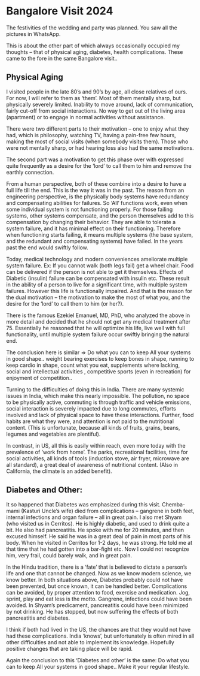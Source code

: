 # Bangalore Visit 2024

The festivities of the wedding and party was planned. You saw all the pictures in WhatsApp. 

This is about the other part of which always occasionally occupied my thoughts – that of physical aging, diabetes, health complications.  These came to the fore in the same Bangalore visit..

## Physical Aging

I visited people in the late 80’s and 90’s by age, all close relatives of ours. For now, I will refer to them as ‘them’. Most of them mentally sharp, but physically severely limited. Inability to move around, lack of communication, fairly cut-off from social interactions. No way to get out of the living area (apartment) or to engage in normal activities without assistance.

There were two different parts to their motivation – one to enjoy what they had, which is philosophy, watching TV, having a pain-free few hours, making the most of social visits (when somebody visits them). Those who were not mentally sharp, or had hearing loss also had the same motivations.

The second part was a motivation to get this phase over with expressed quite frequently as a desire for the ‘lord’ to call them to him and remove the earthly connection.

From a human perspective, both of these combine into a desire to have a full life till the end.  This is the way it was in the past. The reason from an  engineering perspective, is the physically body systems have  redundancy and compensating abilities for failures. So ‘All’ functions work, even when some individual system is not functioning properly. For those failing systems, other systems compensate, and the person themselves add to this compensation by changing their behavior.  They are able to tolerate a system failure, and it has minimal effect on their functioning. Therefore when functioning starts failing, it means multiple systems (the base system, and the redundant and compensating systems) have failed. In the years past the end would swiftly follow.

Today, medical technology and modern conveniences ameliorate multiple system failure. Ex: If you cannot walk (both legs fail) get a wheel chair. Food can be delivered if the person is not able to get it themselves. Effects of Diabetic (insulin) failure can be compensated with insulin etc. These result in the ability of a person to live for a significant time, with multiple system failures. However this life is functionally impaired. And that is the reason for the dual motivation – the motivation to make the most of what you, and the desire for the ‘lord’ to call them to him (or her?).

There is the famous Ezekiel Emanuel, MD, PhD, who analyzed the above in more detail and decided that he should not get any medical treatment after 75. Essentially he reasoned that he will optimize his life, live well with full functionality, until multiple system failure occur swiftly bringing the natural end. 

The conclusion here is similar => Do what you can to keep All your systems in good shape.. weight bearing exercises to keep bones in shape, running to keep cardio in shape, count what you eat, supplements where lacking, social and intellectual activities , competitive sports (even in recreation) for enjoyment of competition..

Turning to the difficulties of doing this in India. There are many systemic issues in India, which make this nearly impossible. The pollution, no space to be physically active, commuting is through traffic and vehicle emissions, social interaction is severely impacted due to long commutes, efforts involved and lack of physical space to have these interactions.  Further, food habits are what they were, and attention is not paid to the nutritional content. (This is unfortunate, because all kinds of fruits, grains, beans, legumes and vegetables are plentiful). 

In contrast,  in US, all this is easily within reach, even more today with the prevalence of ‘work from home’.  The parks, recreational facilities, time for social activities, all kinds of tools (induction stove, air fryer, microwave are all standard), a great deal of awareness of nutritional content. (Also in California, the climate is an added benefit).

## Diabetes and Other:

It so happened that Diabetes was emphasized during this visit. Chemba-mami (Kasturi Uncle’s wife) died from complications – gangrene in both feet, internal infections and organ failure – all in great pain. I also met Shyam (who visited us in Cerritos). He is highly diabetic, and used to drink quite a bit. He also had pancreatitis. He spoke with me for 20 minutes, and then excused himself. He said he was in a great deal of pain in most parts of his body. When he visited in Cerritos for 1-2 days, he was strong. He told me at that time that he had gotten into a bar-fight etc. Now I could not recognize him, very frail, could barely walk, and in great pain.

In the Hindu tradition, there is a ‘fate’ that is believed to dictate a person’s life and one that cannot be changed. Now as we know modern science, we know better. In both situations above, Diabetes probably could not have been prevented, but once known, it can be handled better. Complications can be avoided, by proper attention to food, exercise and medication. Jog, sprint, play and eat less is the motto. Gangrene, infections could have been avoided. In Shyam’s predicament, pancreatitis could have been minimized by not drinking. He has stopped, but now suffering the effects of both pancreatitis and diabetes.

I think if both had lived in the US, the chances are that they would not have had these complications. India ‘knows’, but unfortunately is often mired in all other difficulties and not able to implement its knowledge. Hopefully positive changes that are taking place will be rapid.

Again the conclusion to this ‘Diabetes and other’ is the same:
Do what you can to keep All your systems in good shape.. Make it your regular lifestyle.

 